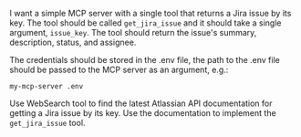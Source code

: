 I want a simple MCP server with a single tool that returns a Jira issue by its key. The tool should be called `get_jira_issue` and it should take a single argument, `issue_key`. The tool should return the issue's summary, description, status, and assignee.

The credentials should be stored in the .env file, the path to the .env file should be passed to the MCP server as an argument, e.g.:
```
my-mcp-server .env
```

Use WebSearch tool to find the latest Atlassian API documentation for getting a Jira issue by its key. Use the documentation to implement the `get_jira_issue` tool.